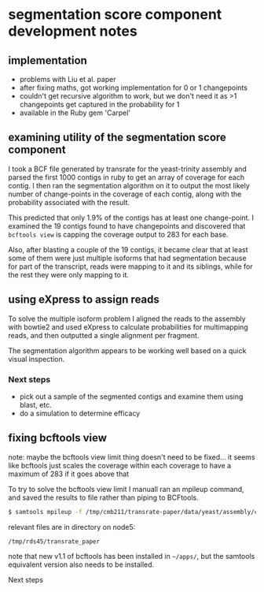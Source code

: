 # segmentation score component development notes

## implementation

- problems with Liu et al. paper
- after fixing maths, got working implementation for 0 or 1 changepoints
- couldn't get recursive algorithm to work, but we don't need it as >1 changepoints get captured in the probability for 1
- available in the Ruby gem 'Carpel'

## examining utility of the segmentation score component

I took a BCF file generated by transrate for the yeast-trinity assembly and parsed the first 1000 contigs in ruby to get an array of coverage for each contig. I then ran the segmentation algorithm on it to output the most likely number of change-points in the coverage of each contig, along with the probability associated with the result.

This predicted that only 1.9% of the contigs has at least one change-point. I examined the 19 contigs found to have changepoints and discovered that `bcftools view` is capping the coverage output to 283 for each base.

Also, after blasting a couple of the 19 contigs, it became clear that at least some of them were just multiple isoforms that had segmentation because for part of the transcript, reads were mapping to it and its siblings, while for the rest they were only mapping to it.

## using eXpress to assign reads

To solve the multiple isoform problem I aligned the reads to the assembly with bowtie2 and used eXpress to calculate probabilities for multimapping reads, and then outputted a single alignment per fragment.

The segmentation algorithm appears to be working well based on a quick visual inspection.

### Next steps

- pick out a sample of the segmented contigs and examine them using blast, etc.
- do a simulation to determine efficacy

## fixing bcftools view

note: maybe the bcftools view limit thing doesn't need to be fixed... it seems like bcftools just scales the coverage within each coverage to have a maximum of 283 if it goes above that

To try to solve the bcftools view limit I manuall ran an mpileup command, and saved the results to file rather than piping to BCFtools.

```bash
$ samtools mpileup -f /tmp/cmb211/transrate-paper/data/yeast/assembly/corset_extra_data/Yeast-Trinity/Trinity.fasta -B -q0 -Q0 -I -u hits.1.samp.sorted.bam > trinity_yeast.mpileup
```

relevant files are in directory on node5:

```
/tmp/rds45/transrate_paper
```

note that new v1.1 of bcftools has been installed in `~/apps/`, but the samtools equivalent version also needs to be installed.

Next steps
